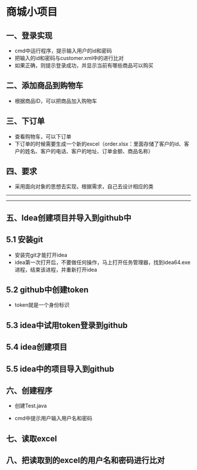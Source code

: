 # 商城小项目

## 一、登录实现

- cmd中运行程序，提示输入用户的id和密码
- 把输入的id和密码与customer.xml中的进行比对
- 如果正确，则提示登录成功，并显示当前有哪些商品可以购买

## 二、添加商品到购物车

- 根据商品ID，可以把商品加入购物车

## 三、下订单

- 查看购物车，可以下订单
- 下订单的时候需要生成一个新的excel（order.xlsx：里面存储了客户的id、客户的姓名、客户的电话、客户的地址、订单金额、商品名称）

## 四、要求

- 采用面向对象的思想去实现，根据需求，自己去设计相应的类

--- 
***  

## 五、Idea创建项目并导入到github中

## 5.1 安装git

- 安装完git才能打开idea
- idea第一次打开后，不要做任何操作，马上打开任务管理器，找到idea64.exe进程，结束该进程，并重新打开idea

## 5.2 github中创建token

- token就是一个身份标识

## 5.3 idea中试用token登录到github

## 5.4 idea创建项目

## 5.5 idea中的项目导入到github

## 六、创建程序

- 创建Test.java

- cmd中提示用户输入用户名和密码

## 七、读取excel


## 八、把读取到的excel的用户名和密码进行比对